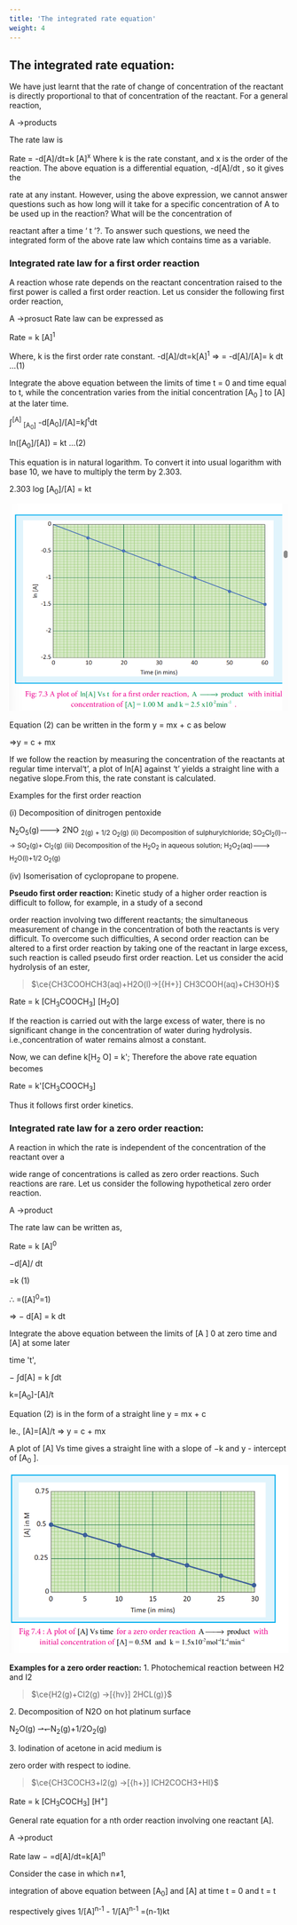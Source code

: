 ```yaml
---
title: 'The integrated rate equation'
weight: 4
---
```


## The integrated rate equation:
 We have just learnt that the rate of change of concentration of the reactant is directly proportional to that of concentration of the reactant. For a general reaction,

A →products

The rate law is

Rate = -d\[A\]/dt=k \[A\]<sup>x</sup>
Where k is the rate constant, and x is the order of the reaction. The above equation is a differential equation, -d\[A\]/dt , so it gives the

rate at any instant. However, using the above expression, we cannot answer questions such as how long will it take for a specific concentration of A to be used up in the reaction? What will be the concentration of

reactant after a time ‘ t ’?. To answer such questions, we need the integrated form of the above rate law which contains time as a variable.

### Integrated rate law for a first order reaction


A reaction whose rate depends on the reactant concentration raised to the first power is called a first order reaction. Let us consider the following first order reaction,

A →prosuct
 Rate law can be expressed as

Rate = k \[A\]<sup>1</sup>

Where, k is the first order rate constant. -d\[A\]/dt=k\[A\]<sup>1</sup>
⇒ = -d\[A\]/\[A\]= k dt  ...(1)

Integrate the above equation between the limits of time t = 0 and time equal to t, while the concentration varies from the initial concentration \[A<sub>0</sub> \] to \[A\] at the later time. 

 ∫<sup>\[A\]</sup> <sub>\[A<sub>0</sub>\]</sub> -d\[A<sub>0</sub>\]/\[A\]=k∫<sup>t</sup>dt 


ln(\[A<sub>0</sub>\]/\[A\]) = kt
...(2)

This equation is in natural logarithm. To convert it into usual logarithm with base 10, we have to multiply the term by 2.303.

2.303 log \[A<sub>0</sub>\]/\[A\] = kt

![graph1](graph1.png)

Equation (2) can be written in the form y = mx + c as below

⇒y = c + mx

If we follow the reaction by measuring the concentration of the reactants at regular time interval‘t’, a plot of ln\[A\] against ‘t’ yields a straight line with a negative slope.From this, the rate constant is calculated.

Examples for the first order reaction

(i) Decomposition of dinitrogen pentoxide

N<sub>2</sub>O<sub>5</sub>(g)---> 2NO <sub>2(g) + 1/2 O<sub>2</sub>(g)
(ii) Decomposition of sulphurylchloride; SO<sub>2</sub>Cl<sub>2</sub>(l)---> SO<sub>2</sub>(g)+ Cl<sub>2</sub>(g)
(iii) Decomposition of the H<sub>2</sub>O<sub>2</sub> in aqueous solution; H<sub>2</sub>O<sub>2</sub>(aq)---> H<sub>2</sub>O(l)+1/2 O<sub>2</sub>(g)

(iv) Isomerisation of cyclopropane to propene.



**Pseudo first order reaction:** Kinetic study of a higher order reaction is difficult to follow, for example, in a study of a second

order reaction involving two different reactants; the simultaneous measurement of change in the concentration of both the reactants is very difficult. To overcome such difficulties, A second order reaction can be altered to a first order reaction by taking one of the reactant in large excess, such reaction is called pseudo first order reaction. Let us consider the acid hydrolysis of an ester,

  >$\ce{CH3COOHCH3(aq)+H2O(l)->[{H+}] CH3COOH(aq)+CH3OH}$

Rate = k \[CH<sub>3</sub>COOCH<sub>3</sub>\] \[H<sub>2</sub>O\]

If the reaction is carried out with the large excess of water, there is no significant change in the concentration of water during hydrolysis. i.e.,concentration of water remains almost a constant.

Now, we can define k\[H<sub>2</sub> O\] = k'; Therefore the above rate equation becomes

Rate = k'\[CH<sub>3</sub>COOCH<sub>3</sub>\]

Thus it follows first order kinetics.

### Integrated rate law for a zero order reaction:
 A reaction in which the rate is independent of the concentration of the reactant over a

wide range of concentrations is called as zero order reactions. Such reactions are rare. Let us consider the following hypothetical zero order reaction.

A →product

The rate law can be written as,

Rate = k \[A\]<sup>0</sup>

−d[A]/
dt

=k (1)

∴ =(\[A\]<sup>0</sup>=1)

⇒ − d\[A\] = k dt

Integrate the above equation between the limits of \[A \] 0 at zero time and \[A\] at some later

time 't',

− ∫d\[A\] = k ∫dt 

k=\[A<sub>0</sub>\]-\[A\]/t

Equation (2) is in the form of a straight line y = mx + c

Ie., \[A\]=\[A\]/t
⇒ y = c + mx

A plot of \[A\] Vs time gives a straight line with a slope of −k and y - intercept of \[A<sub>0</sub> \].
![graph](graph.png)

**Examples for a zero order reaction:** 1\. Photochemical reaction between H2 and I2

 >$\ce{H2(g)+Cl2(g) ->[{hv}] 2HCL(g)}$


2\. Decomposition of N2O on hot platinum surface

N<sub>2</sub>O(g) ⇀↽N<sub>2</sub>(g)+1/2O<sub>2</sub>(g)

3\. Iodination of acetone in acid medium is

zero order with respect to iodine.
>$\ce{CH3COCH3+l2(g) ->[{h+}] ICH2COCH3+HI}$

Rate = k \[CH<sub>3</sub>COCH<sub>3</sub>\] \[H<sup>+</sup>\] 

General rate equation for a nth order reaction involving one reactant \[A\].

A →product

Rate law − =d\[A\]/dt=k\[A\]<sup>n</sup>

Consider the case in which n≠1,

integration of above equation between \[A<sub>0</sub>\] and \[A\] at time t = 0 and t = t

respectively gives 1/\[A\]<sup>n-1</sup> - 1/\[A\]<sup>n-1</sup> =(n-1)kt

